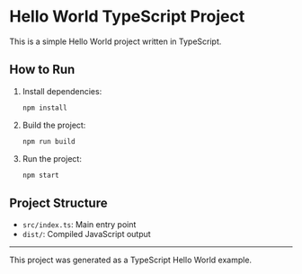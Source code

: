 # Hello World TypeScript Project

This is a simple Hello World project written in TypeScript.

## How to Run

1. Install dependencies:
   ```sh
   npm install
   ```
2. Build the project:
   ```sh
   npm run build
   ```
3. Run the project:
   ```sh
   npm start
   ```

## Project Structure
- `src/index.ts`: Main entry point
- `dist/`: Compiled JavaScript output

---

This project was generated as a TypeScript Hello World example.
